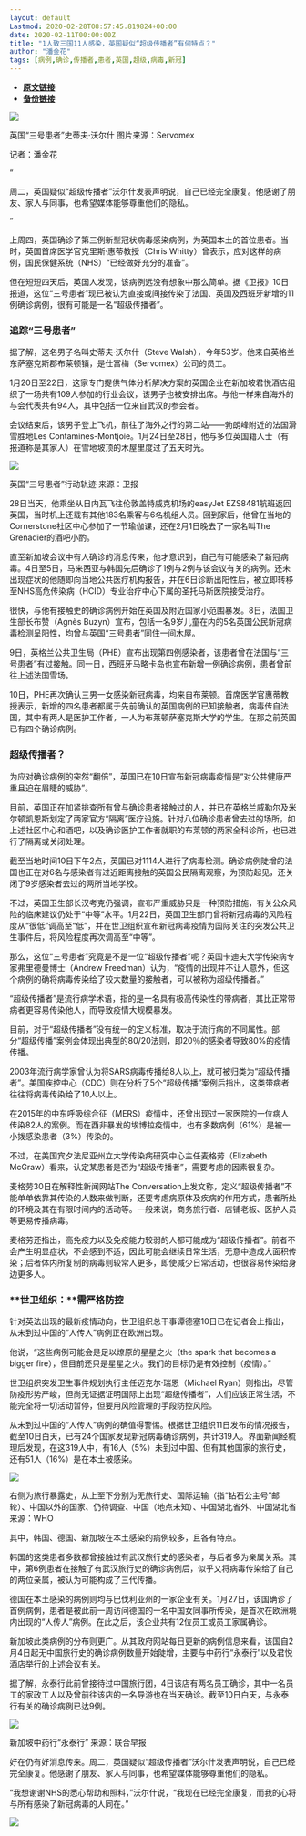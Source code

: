 ```yaml
---
layout: default
Lastmod: 2020-02-28T08:57:45.819824+00:00
date: 2020-02-11T00:00:00Z
title: "1人致三国11人感染，英国疑似“超级传播者”有何特点？"
author: "潘金花"
tags: [病例,确诊,传播者,患者,英国,超级,病毒,新冠]
---
```


* [**原文链接**](http://mp.weixin.qq.com/s?__biz=MjM5NTE0ODc2Nw==&mid=2650463034&idx=1&sn=6b3d9634e31e61b40d182b33a1609d52&chksm=bef29d8a8985149c3aeb27fdbdbe03aaeabc5d7cdfa32c67b3d9f032bf6504bbac5760b4b881#rd)
* [**备份链接**](http://archive.today/ahuYp)


![](/images/post/ef9507d51b462c707bda94997ac8a9f0.jpg)

英国“三号患者”史蒂夫·沃尔什 图片来源：Servomex

  

记者：潘金花

“

  

周二，英国疑似“超级传播者”沃尔什发表声明说，自己已经完全康复。他感谢了朋友、家人与同事，也希望媒体能够尊重他们的隐私。

  

”

上周四，英国确诊了第三例新型冠状病毒感染病例，为英国本土的首位患者。当时，英国首席医学官克里斯·惠蒂教授（Chris Whitty）曾表示，应对这样的病例，国民保健系统（NHS）“已经做好充分的准备”。  

但在短短四天后，英国人发现，该病例远没有想象中那么简单。据《卫报》10日报道，这位“三号患者”现已被认为直接或间接传染了法国、英国及西班牙新增的11例确诊病例，很有可能是一名“超级传播者”。

  

  

### **追踪“三号患者”**  

据了解，这名男子名叫史蒂夫·沃尔什（Steve Walsh），今年53岁。他来自英格兰东萨塞克斯郡布莱顿镇，是仕富梅（Servomex）公司的员工。

1月20日至22日，这家专门提供气体分析解决方案的英国企业在新加坡君悦酒店组织了一场共有109人参加的行业会议，该男子也被安排出席。与他一样来自海外的与会代表共有94人，其中包括一位来自武汉的参会者。

会议结束后，该男子登上飞机，前往了海外之行的第二站——勃朗峰附近的法国滑雪胜地Les Contamines-Montjoie。1月24日至28日，他与多位英国籍人士（有报道称是其家人）在雪地坡顶的木屋里度过了五天时光。

![](/images/post/3904de890378db50e2a1b3d5d29984aa.jpg)

英国“三号患者”行动轨迹 来源：卫报

28日当天，他乘坐从日内瓦飞往伦敦盖特威克机场的easyJet EZS8481航班返回英国，当时机上还载有其他183名乘客与6名机组人员。回到家后，他曾在当地的Cornerstone社区中心参加了一节瑜伽课，还在2月1日晚去了一家名叫The Grenadier的酒吧小酌。

直至新加坡会议中有人确诊的消息传来，他才意识到，自己有可能感染了新冠病毒。4日至5日，马来西亚与韩国先后确诊了1例与2例与该会议有关的病例。还未出现症状的他随即向当地公共医疗机构报告，并在6日诊断出阳性后，被立即转移至NHS高危传染病（HCID）专业治疗中心下属的圣托马斯医院接受治疗。

很快，与他有接触史的确诊病例开始在英国及附近国家小范围暴发。8日，法国卫生部长布赞（Agnès Buzyn）宣布，包括一名9岁儿童在内的5名英国公民新冠病毒检测呈阳性，均曾与英国“三号患者”同住一间木屋。

9日，英格兰公共卫生局（PHE）宣布出现第四例感染者，该患者曾在法国与“三号患者”有过接触。同一日，西班牙马略卡岛也宣布新增一例确诊病例，患者曾前往上述法国雪场。

10日，PHE再次确认三男一女感染新冠病毒，均来自布莱顿。首席医学官惠蒂教授表示，新增的四名患者都属于先前确认的英国病例的已知接触者，病毒传自法国，其中有两人是医护工作者，一人为布莱顿萨塞克斯大学的学生。在那之前英国已有四个确诊病例。

  

  

### **超级传播者？**  

为应对确诊病例的突然“翻倍”，英国已在10日宣布新冠病毒疫情是“对公共健康严重且迫在眉睫的威胁”。

目前，英国正在加紧排查所有曾与确诊患者接触过的人，并已在英格兰威勒尔及米尔顿凯恩斯划定了两家官方“隔离”医疗设施。针对八位确诊患者曾去过的场所，如上述社区中心和酒吧，以及确诊医护工作者就职的布莱顿的两家全科诊所，也已进行了隔离或关闭处理。

截至当地时间10日下午2点，英国已对1114人进行了病毒检测。确诊病例陡增的法国也正在对6名与感染者有过近距离接触的英国公民隔离观察，为预防起见，还关闭了9岁感染者去过的两所当地学校。

不过，英国卫生部长汉考克仍强调，宣布严重威胁只是一种预防措施，有关公众风险的临床建议仍处于“中等”水平。1月22日，英国卫生部门曾将新冠病毒的风险程度从“很低”调高至“低”，并在世卫组织宣布新冠病毒疫情为国际关注的突发公共卫生事件后，将风险程度再次调高至“中等”。

那么，这位“三号患者”究竟是不是一位“超级传播者”呢？英国卡迪夫大学传染病专家弗里德曼博士（Andrew Freedman）认为，“疫情的出现并不让人意外，但这个病例的确将病毒传染给了较大数量的接触者，可以被称为超级传播者。”

“超级传播者”是流行病学术语，指的是一名具有极高传染性的带病者，其比正常带病者更容易传染他人，而导致疫情大规模暴发。

目前，对于“超级传播者”没有统一的定义标准，取决于流行病的不同属性。部分“超级传播”案例会体现出典型的80/20法则，即20％的感染者导致80%的疫情传播。

2003年流行病学家曾认为将SARS病毒传播给8人以上，就可被归类为“超级传播者”。美国疾控中心（CDC）则在分析了5个“超级传播”案例后指出，这类带病者往往将病毒传染给了10人以上。

在2015年的中东呼吸综合征（MERS）疫情中，还曾出现过一家医院的一位病人传染82人的案例。而在西非暴发的埃博拉疫情中，也有多数病例（61%）是被一小拨感染患者（3%）传染的。

不过，在美国宾夕法尼亚州立大学传染病研究中心主任麦格劳（Elizabeth McGraw）看来，认定某患者是否为“超级传播者”，需要考虑的因素很复杂。

麦格劳30日在解释性新闻网站The Conversation上发文称，定义“超级传播者”不能单单依靠其传染的人数来做判断，还要考虑病原体及疾病的作用方式，患者所处的环境及其在有限时间内的活动等。一般来说，商务旅行者、店铺老板、医护人员等更易传播病毒。

麦格劳还指出，高免疫力以及免疫能力较弱的人都可能成为“超级传播者”。前者不会产生明显症状，不会感到不适，因此可能会继续日常生活，无意中造成大面积传染；后者体内所复制的病毒则较常人更多，即使减少日常活动，也很容易传染给身边更多人。

  

  

### **世卫组织：****需严格防控**  

针对英法出现的最新疫情动向，世卫组织总干事谭德塞10日已在记者会上指出，从未到过中国的“人传人”病例正在欧洲出现。

他说，“这些病例可能会是足以燎原的星星之火（the spark that becomes a bigger fire），但目前还只是星星之火。我们的目标仍是有效控制（疫情）。”

世卫组织突发卫生事件规划执行主任迈克尔·瑞恩（Michael Ryan）则指出，尽管防疫形势严峻，但尚无证据证明国际上出现“超级传播者”，人们应该正常生活，不能完全将一切活动暂停，但要用风险管理的手段防控风险。

从未到过中国的“人传人”病例的确值得警惕。根据世卫组织11日发布的情况报告，截至10日白天，已有24个国家发现新冠病毒确诊病例，共计319人。界面新闻经梳理后发现，在这319人中，有16人（5%）未到过中国、但有其他国家的旅行史，还有51人（16%）是在本土被感染。

![](/images/post/2d826cf00fcc9b7e64f2377ea1328cfe.jpg)

右侧为旅行暴露史，从上至下分别为无旅行史、国际运输（指“钻石公主号”邮轮）、中国以外的国家、仍待调查、中国（地点未知）、中国湖北省外、中国湖北省 来源：WHO

  

其中，韩国、德国、新加坡在本土感染的病例较多，且各有特点。

韩国的这类患者多数都曾接触过有武汉旅行史的感染者，与后者多为亲属关系。其中，第6例患者在接触了有武汉旅行史的确诊病例后，似乎又将病毒传染给了自己的两位亲属，被认为可能构成了三代传播。

德国在本土感染的病例则均与巴伐利亚州的一家企业有关。1月27日，该国确诊了首例病例，患者是被此前一周访问德国的一名中国女同事所传染，是首次在欧洲境内出现的“人传人”病例。在此之后，该企业共有12位员工或员工家属确诊。

新加坡此类病例的分布则更广。从其政府网站每日更新的病例信息来看，该国自2月4日起无中国旅行史的确诊病例数量开始陡增，主要与中药行“永泰行”以及君悦酒店举行的上述会议有关。

据了解，永泰行此前曾接待过中国旅行团，4日该店有两名员工确诊，其中一名员工的家政工人以及曾前往该店的一名导游也在当天确诊。截至10日白天，与永泰行有关的确诊病例已达9例。

![](/images/post/d7d613a550a9111eda227cff5b8cf468.jpg)

新加坡中药行“永泰行” 来源：联合早报

好在仍有好消息传来。周二，英国疑似“超级传播者”沃尔什发表声明说，自己已经完全康复。他感谢了朋友、家人与同事，也希望媒体能够尊重他们的隐私。

“我想谢谢NHS的悉心帮助和照料，”沃尔什说，“我现在已经完全康复，而我的心将与所有感染了新冠病毒的人同在。”

![](/images/post/3ef9527fd7edfb43b0c70486c7a956af.jpg)

